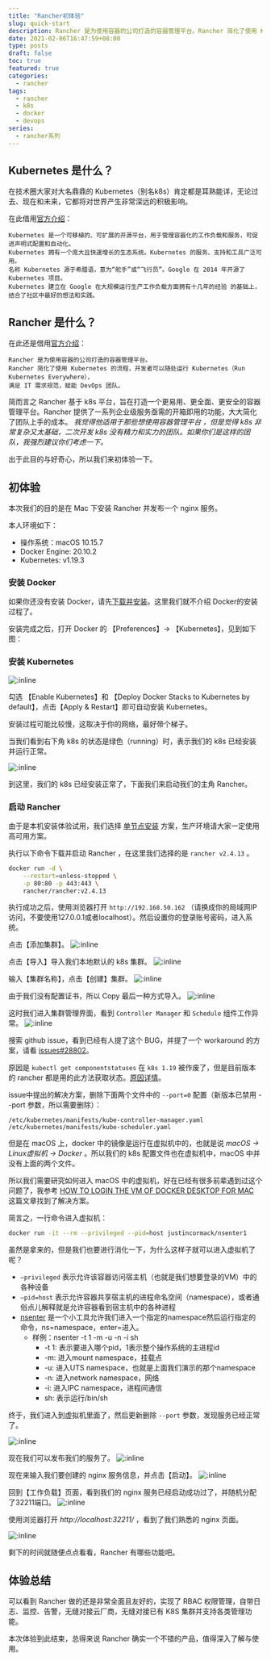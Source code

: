 ```yaml
---
title: "Rancher初体验"
slug: quick-start
description: Rancher 是为使用容器的公司打造的容器管理平台。Rancher 简化了使用 Kubernetes 的流程，开发者可以随处运行 Kubernetes（Run Kubernetes Everywhere），满足 IT 需求规范，赋能 DevOps 团队。这次我们来初次体验一下Rancher到底做的怎么样。
date: 2021-02-06T16:47:59+08:00
type: posts
draft: false
toc: true
featured: true
categories:
  - rancher
tags:
  - rancher
  - k8s
  - docker
  - devops
series:
  - rancher系列
---
```


## Kubernetes 是什么？

在技术圈大家对大名鼎鼎的 Kubernetes（别名k8s）肯定都是耳熟能详，无论过去、现在和未来，它都将对世界产生非常深远的积极影响。

在此借用[官方介绍](https://kubernetes.io/zh/docs/concepts/overview/what-is-kubernetes/)：

    Kubernetes 是一个可移植的、可扩展的开源平台，用于管理容器化的工作负载和服务，可促进声明式配置和自动化。
    Kubernetes 拥有一个庞大且快速增长的生态系统。Kubernetes 的服务、支持和工具广泛可用。
    名称 Kubernetes 源于希腊语，意为“舵手”或“飞行员”。Google 在 2014 年开源了 Kubernetes 项目。
    Kubernetes 建立在 Google 在大规模运行生产工作负载方面拥有十几年的经验 的基础上，结合了社区中最好的想法和实践。

## Rancher 是什么？

在此还是借用[官方介绍](https://docs.rancher.cn/docs/rancher2/overview/_index/)：

    Rancher 是为使用容器的公司打造的容器管理平台。
    Rancher 简化了使用 Kubernetes 的流程，开发者可以随处运行 Kubernetes（Run Kubernetes Everywhere），
    满足 IT 需求规范，赋能 DevOps 团队。

简而言之 Rancher 基于 k8s 平台，旨在打造一个更易用、更全面、更安全的容器管理平台。Rancher 提供了一系列企业级服务亟需的开箱即用的功能，大大简化了团队上手的成本。
*我觉得他适用于那些想使用容器管理平台 ，但是觉得 k8s 非常复杂又太基础，二次开发 k8s 没有精力和实力的团队。如果你们是这样的团队，我强烈建议你们考虑一下。*

出于此目的与好奇心，所以我们来初体验一下。

## 初体验

本次我们的目的是在 Mac 下安装 Rancher 并发布一个 nginx 服务。

本人环境如下：
* 操作系统：macOS 10.15.7
* Docker Engine: 20.10.2
* Kubernetes: v1.19.3


### 安装 Docker
如果你还没有安装 Docker，请先[下载并安装](https://desktop.docker.com/mac/stable/Docker.dmg)。这里我们就不介绍 Docker的安装过程了。

安装完成之后，打开 Docker 的 【Preferences】-> 【Kubernetes】，见到如下图：

### 安装 Kubernetes
![:inline](/posts/rancher/docker-k8s-settings.png)

勾选 【Enable Kubernetes】和 【Deploy Docker Stacks to Kubernetes by default】，点击【Apply & Restart】即可自动安装 Kubernetes。

安装过程可能比较慢，这取决于你的网络，最好带个梯子。

当我们看到右下角 k8s 的状态是绿色（running）时，表示我们的 k8s 已经安装并运行正常。

![:inline](/posts/rancher/docker-k8s-running.png)

到这里，我们的 k8s 已经安装正常了，下面我们来启动我们的主角 Rancher。

### 启动 Rancher

由于是本机安装体验试用，我们选择 [单节点安装](https://docs.rancher.cn/docs/rancher2/installation_new/other-installation-methods/single-node-docker/_index/) 方案，生产环境请大家一定使用高可用方案。

执行以下命令下载并启动 Rancher ，在这里我们选择的是 `rancher v2.4.13` 。

```sh
docker run -d \
    --restart=unless-stopped \
    -p 80:80 -p 443:443 \
    rancher/rancher:v2.4.13
```

执行成功之后，使用浏览器打开 `http://192.168.50.162` （请换成你的局域网IP访问，不要使用127.0.0.1或者localhost）。然后设置你的登录账号密码，进入系统。

点击【添加集群】。
![:inline](/posts/rancher/rancher-cluster-add.png)

点击【导入】导入我们本地默认的 k8s 集群。
![:inline](/posts/rancher/rancher-cluster-import.png)

输入【集群名称】，点击【创建】集群。
![:inline](/posts/rancher/rancher-cluster-create.png)

由于我们没有配置证书，所以 Copy 最后一种方式导入。
![:inline](/posts/rancher/rancher-cluster-create1.png)

这时我们进入集群管理界面，看到 `Controller Manager` 和 `Schedule` 组件工作异常。
![:inline](/posts/rancher/rancher-cluster-status.png)

搜索 github issue，看到已经有人提了这个 BUG，并提了一个 workaround 的方案，请看 [issues#28802](https://github.com/rancher/rancher/issues/28802)。

原因是 `kubectl get componentstatuses` 在 `k8s 1.19` 被作废了，但是目前版本的 rancher 都是用的此方法获取状态。[原因详情](https://github.com/kubernetes/kubernetes/issues/93342)。

issue中提出的解决方案，删除下面两个文件中的 `--port=0` 配置（新版本已禁用 --port 参数，所以需要删除）：

    /etc/kubernetes/manifests/kube-controller-manager.yaml
    /etc/kubernetes/manifests/kube-scheduler.yaml

但是在 macOS 上，docker 中的镜像是运行在虚拟机中的，也就是说 *macOS -> Linux虚拟机 -> Docker* 。所以我们的 k8s 配置文件也在虚拟机中，macOS 中并没有上面的两个文件。

所以我们需要研究如何进入 macOS 中的虚拟机，好在已经有很多前辈遇到过这个问题了，我参考 [HOW TO LOGIN THE VM OF DOCKER DESKTOP FOR MAC
](https://www.dbform.com/2019/07/08/how-to-login-the-vm-of-docker-desktop-for-mac/) 这篇文章找到了解决方案。

简言之，一行命令进入虚拟机：

```sh
docker run -it --rm --privileged --pid=host justincormack/nsenter1
```

虽然是拿来的，但是我们也要进行消化一下，为什么这样子就可以进入虚拟机了呢？

* `–privileged` 表示允许该容器访问宿主机（也就是我们想要登录的VM）中的各种设备
* `–pid=host` 表示允许容器共享宿主机的进程命名空间（namespace），或者通俗点儿解释就是允许容器看到宿主机中的各种进程
* [nsenter](http://man7.org/linux/man-pages/man1/nsenter.1.html) 是一个小工具允许我们进入一个指定的namespace然后运行指定的命令，ns=namespace，enter=进入。
  * 样例：nsenter -t 1 -m -u -n -i sh
    * -t 1: 表示要进入哪个pid，1表示整个操作系统的主进程id
    * -m: 进入mount namespace，挂载点
    * -u: 进入UTS namespace，也就是上面我们演示的那个namespace
    * -n: 进入network namespace，网络
    * -i: 进入IPC namespace，进程间通信
    * sh: 表示运行/bin/sh

终于，我们进入到虚拟机里面了，然后更新删除 `--port` 参数，发现服务已经正常了。

![:inline](/posts/rancher/rancher-cluster-status-ok.png)

现在我们可以发布我们的服务了。
![:inline](/posts/rancher/rancher-service-deploy.png)

现在来输入我们要创建的 nginx 服务信息，并点击【启动】。
![:inline](/posts/rancher/rancher-service-deploy1.png)

回到【工作负载】页面，看到我们的 nginx 服务已经启动成功过了，并随机分配了32211端口。
![:inline](/posts/rancher/rancher-service-status.png)

使用浏览器打开 *http://localhost:32211/* ，看到了我们熟悉的 nginx 页面。

![:inline](/posts/rancher/nginx.png)

剩下的时间就随便点点看看，Rancher 有哪些功能吧。

## 体验总结

可以看到 Rancher 做的还是非常全面且友好的，实现了 RBAC 权限管理，自带日志、监控、告警，无缝对接云厂商，无缝对接已有 K8S 集群并支持各类管理功能。

本次体验到此结束，总得来说 Rancher 确实一个不错的产品，值得深入了解与使用。
